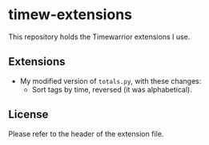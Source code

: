 # timew-extensions

This repository holds the Timewarrior extensions I use.

## Extensions

- My modified version of `totals.py`, with these changes:
  - Sort tags by time, reversed (it was alphabetical).

## License

Please refer to the header of the extension file.

